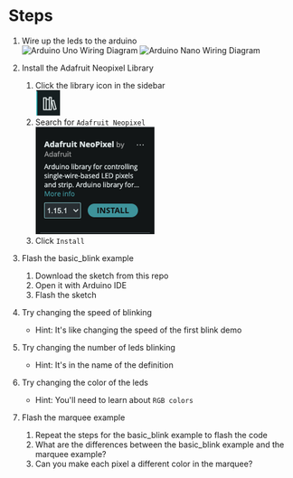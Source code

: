 # Steps
1. Wire up the leds to the arduino  
![Arduino Uno Wiring Diagram](images/arduino_uno_neopixel_wiring_diagram.png)
![Arduino Nano Wiring Diagram](images/arduino_nano_neopixel_wiring_diagram.png)  
  
2. Install the Adafruit Neopixel Library
    1. Click the library icon in the sidebar  
    ![Arduino IDE Library Menu Tab](images/library_icon.png)
    2. Search for `Adafruit Neopixel`  
    ![Adafruit Neopixel Library Listing](images/neopixel_library_entry.png)  
    3. Click `Install`
  
3. Flash the basic_blink example
    1. Download the sketch from this repo
    2. Open it with Arduino IDE
    3. Flash the sketch  
  
4. Try changing the speed of blinking
    - Hint: It's like changing the speed of the first blink demo  
  
5. Try changing the number of leds blinking
    - Hint: It's in the name of the definition  
  
6. Try changing the color of the leds
    - Hint: You'll need to learn about `RGB colors`  
  
7. Flash the marquee example
    1. Repeat the steps for the basic_blink example to flash the code
    2. What are the differences between the basic_blink example and the marquee example?
    3. Can you make each pixel a different color in the marquee?
